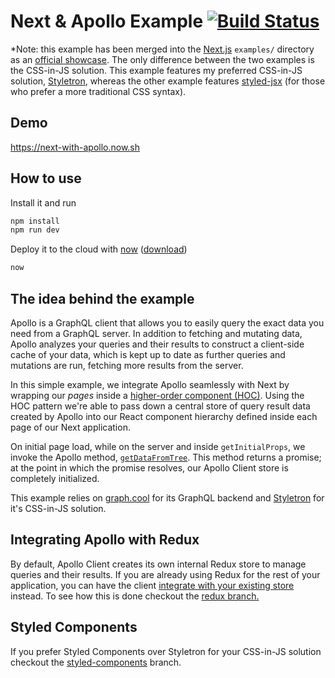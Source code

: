 # Next & Apollo Example [![Build Status](https://travis-ci.org/ads1018/next-apollo-example.svg?branch=master)](https://travis-ci.org/ads1018/next-apollo-example)

*Note: this example has been merged into the  [Next.js](https://github.com/zeit/next.js/) `examples/` directory as an [official showcase](https://github.com/zeit/next.js/tree/master/examples/with-apollo).
The only difference between the two examples is the CSS-in-JS solution. This example features my preferred CSS-in-JS solution, [Styletron](http://styletron.js.org), whereas the other example features [styled-jsx](https://github.com/zeit/styled-jsx) (for those who prefer a more traditional CSS syntax).

## Demo
https://next-with-apollo.now.sh

## How to use
Install it and run

```bash
npm install
npm run dev
```

Deploy it to the cloud with [now](https://zeit.co/now) ([download](https://zeit.co/download))

```bash
now
```

## The idea behind the example
Apollo is a GraphQL client that allows you to easily query the exact data you need from a GraphQL server. In addition to fetching and mutating data, Apollo analyzes your queries and their results to construct a client-side cache of your data, which is kept up to date as further queries and mutations are run, fetching more results from the server.

In this simple example, we integrate Apollo seamlessly with Next by wrapping our *pages* inside a [higher-order component (HOC)](https://facebook.github.io/react/docs/higher-order-components.html). Using the HOC pattern we're able to pass down a central store of query result data created by Apollo into our React component hierarchy defined inside each page of our Next application.

On initial page load, while on the server and inside `getInitialProps`, we invoke the Apollo method,  [`getDataFromTree`](http://dev.apollodata.com/react/server-side-rendering.html#getDataFromTree). This method returns a promise; at the point in which the promise resolves, our Apollo Client store is completely initialized.

This example relies on [graph.cool](http://graph.cool) for its GraphQL backend and [Styletron](http://styletron.js.org) for it's CSS-in-JS solution.

## Integrating Apollo with Redux
By default, Apollo Client creates its own internal Redux store to manage queries and their results. If you are already using Redux for the rest of your application, you can have the client [integrate with your existing store](http://dev.apollodata.com/react/redux.html) instead. To see how this is done checkout the [redux branch.](https://github.com/ads1018/next-apollo-example/tree/redux)

## Styled Components
If you prefer Styled Components over Styletron for your CSS-in-JS solution checkout the [styled-components](https://github.com/ads1018/next-apollo-example/tree/styled-components) branch.
